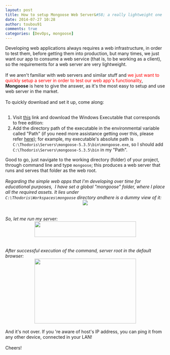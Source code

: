 ```yaml
---
layout: post
title: How to setup Mongoose Web Server&#58; a really lightweight one
date: 2014-07-27 10:28
author: toubou91
comments: true
categories: [DevOps, mongoose]
---
```

<div dir="ltr" style="text-align:left;">Developing web applications always requires a web infrastructure, in order to test them, before getting them into production, but many times, we just want our app to consume a web service (that is, to be working as a client), so the requirements for a web server are very lightweight.<br /><br />If we aren't familiar with web servers and similar stuff and <span style="color:red;">we just want to quickly setup a server in order to test our web app's functionality</span>, <b>Mongoose</b> is here to give the answer, as it's the most easy to setup and use web server in the market.<br /><br />To quickly download and set it up, come along:<br /><div class="separator" style="clear:both;text-align:center;"><br /></div><ol style="text-align:left;"><li>Visit <a href="http://cesanta.com/mongoose.shtml" target="_blank">this</a> link and download the Windows Executable that corresponds to free edition:</li><li>Add the directory path of the executable in the environmental variable called "Path" (if you need more assistance getting over this, please refer <a href="http://www.computerhope.com/issues/ch000549.htm" target="_blank">here</a>); for example, my executable's absolute path is <code>C:\Thodoris\Servers\mongoose-5.3.5\bin\mongoose.exe</code>, so I should add <code>C:\Thodoris\Servers\mongoose-5.3.5\bin</code> in my "Path".</li></ol>Good to go, just navigate to the working directory (folder) of your project, through command line and type <code>mongoose</code>; this produces a web server that runs and serves that folder as the web root.<br /><br /><i>Regarding the simple web apps that I'm developing over time for educational purposes,  I have set a global "mongoose" folder, where I place all the required assets. It lies under <code>C:\Thodoris\Workspaces\mongoose</code> directory andhere is a dummy view of it:<div class="separator" style="clear:both;text-align:center;"><a href="https://thodorisbais.files.wordpress.com/2014/07/e811f-dummy_structure.png" style="margin-left:1em;margin-right:1em;"><img border="0" src="https://thodorisbais.files.wordpress.com/2014/07/e811f-dummy_structure.png" /></a></div><br /></i><i><br />So, let me run my server:<div class="separator" style="clear:both;text-align:center;"><a href="https://thodorisbais.files.wordpress.com/2014/07/2f747-run.png" style="margin-left:1em;margin-right:1em;"><img border="0" src="https://thodorisbais.files.wordpress.com/2014/07/2f747-run.png" height="49" width="320" /></a></div><br /><br />After successful execution of the command, server root in the default browser:</i><div class="separator" style="clear:both;text-align:center;"><a href="https://thodorisbais.files.wordpress.com/2014/07/345ec-index_chrome.png" style="margin-left:1em;margin-right:1em;"><img border="0" src="https://thodorisbais.files.wordpress.com/2014/07/345ec-index_chrome.png" height="204" width="320" /></a></div><div><i><br /></i></div><div>And it's not over. If you 're aware of host's IP address, you can ping it from any other device, connected in your LAN!</div><div><br /></div><div>Cheers!</div></div>
